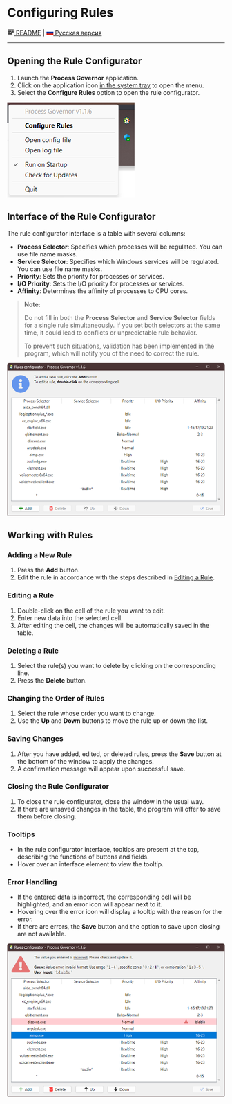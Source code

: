 # Configuring Rules

[![README](icons/readme.png) README](README.md) | [![RU](icons/ru.png) Русская версия](ui_rule_configurator.ru.md)

---

## Opening the Rule Configurator

1. Launch the **Process Governor** application.
2. Click on the application icon <u>in the system tray</u> to open the menu.
3. Select the **Configure Rules** option to open the rule configurator.

![tray_menu_screenshot.png](images/tray_menu_screenshot.png)

## Interface of the Rule Configurator

The rule configurator interface is a table with several columns:

- **Process Selector**: Specifies which processes will be regulated. You can use file name masks.
- **Service Selector**: Specifies which Windows services will be regulated. You can use file name masks.
- **Priority**: Sets the priority for processes or services.
- **I/O Priority**: Sets the I/O priority for processes or services.
- **Affinity**: Determines the affinity of processes to CPU cores.

> **Note:**
>
> Do not fill in both the **Process Selector** and **Service Selector** fields for a single rule simultaneously.
> If you set both selectors at the same time, it could lead to conflicts or unpredictable rule behavior.
>
> To prevent such situations, validation has been implemented in the program, which will notify you of the need to correct
> the rule.

![rule_configurator_screenshot.png](images/rule_configurator_screenshot.png)

## Working with Rules

### Adding a New Rule

1. Press the **Add** button.
2. Edit the rule in accordance with the steps described in [Editing a Rule](#editing-a-rule).

### Editing a Rule

1. Double-click on the cell of the rule you want to edit.
2. Enter new data into the selected cell.
3. After editing the cell, the changes will be automatically saved in the table.

### Deleting a Rule

1. Select the rule(s) you want to delete by clicking on the corresponding line.
2. Press the **Delete** button.

### Changing the Order of Rules

1. Select the rule whose order you want to change.
2. Use the **Up** and **Down** buttons to move the rule up or down the list.

### Saving Changes

1. After you have added, edited, or deleted rules, press the **Save** button at the bottom of the window to apply the changes.
2. A confirmation message will appear upon successful save.

### Closing the Rule Configurator

1. To close the rule configurator, close the window in the usual way.
2. If there are unsaved changes in the table, the program will offer to save them before closing.

### Tooltips

- In the rule configurator interface, tooltips are present at the top, describing the functions of buttons and fields.
- Hover over an interface element to view the tooltip.

### Error Handling

- If the entered data is incorrect, the corresponding cell will be highlighted, and an error icon will appear next to it.
- Hovering over the error icon will display a tooltip with the reason for the error.
- If there are errors, the **Save** button and the option to save upon closing are not available.

![rule_configurator_with_error_screenshot.png](images/rule_configurator_with_error_screenshot.png)